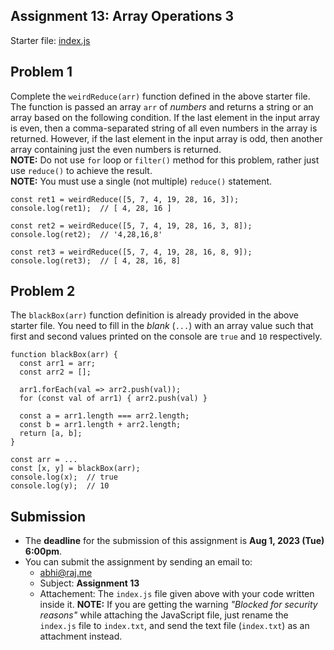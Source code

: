 ## Assignment 13: Array Operations 3

Starter file: [index.js](./index.js)

## Problem 1
Complete the `weirdReduce(arr)` function defined in the above starter file. The function is passed an array `arr` of _numbers_ and returns a string or an array based on the following condition. If the last element in the input array is even, then a comma-separated string of all even numbers in the array is returned. However, if the last element in the input array is odd, then another array containing just the even numbers is returned.  
**NOTE:** Do not use `for` loop or `filter()` method for this problem, rather just use `reduce()` to achieve the result.  
**NOTE:** You must use a single (not multiple) `reduce()` statement.

```
const ret1 = weirdReduce([5, 7, 4, 19, 28, 16, 3]);
console.log(ret1);  // [ 4, 28, 16 ]

const ret2 = weirdReduce([5, 7, 4, 19, 28, 16, 3, 8]);
console.log(ret2);  // '4,28,16,8'

const ret3 = weirdReduce([5, 7, 4, 19, 28, 16, 8, 9]);
console.log(ret3);  // [ 4, 28, 16, 8]
```

## Problem 2
The `blackBox(arr)` function definition is already provided in the above starter file. You need to fill in the _blank_ (`...`) with an array value such that first and second values printed on the console are `true` and `10` respectively.

```
function blackBox(arr) {
  const arr1 = arr;
  const arr2 = [];

  arr1.forEach(val => arr2.push(val));
  for (const val of arr1) { arr2.push(val) }

  const a = arr1.length === arr2.length;
  const b = arr1.length + arr2.length;
  return [a, b];
}

const arr = ...
const [x, y] = blackBox(arr);
console.log(x);  // true
console.log(y);  // 10
```

## Submission
* The **deadline** for the submission of this assignment is **Aug 1, 2023 (Tue) 6:00pm**.
* You can submit the assignment by sending an email to:
  - [abhi@raj.me](mailto:abhi@raj.me)
  - Subject: **Assignment 13**
  - Attachement: The `index.js` file given above with your code written inside it. 
  **NOTE:** If you are getting the warning _"Blocked for security reasons"_ while attaching the JavaScript file, just rename the `index.js` file to `index.txt`, and send the text file (`index.txt`) as an attachment instead.
